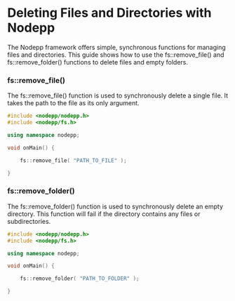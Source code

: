 # Deleting Files and Directories with Nodepp

The Nodepp framework offers simple, synchronous functions for managing files and directories. This guide shows how to use the fs::remove_file() and fs::remove_folder() functions to delete files and empty folders.

### fs::remove_file()

The fs::remove_file() function is used to synchronously delete a single file. It takes the path to the file as its only argument.

```cpp
#include <nodepp/nodepp.h>
#include <nodepp/fs.h>

using namespace nodepp;

void onMain() {

    fs::remove_file( "PATH_TO_FILE" );

}
```

### fs::remove_folder()

The fs::remove_folder() function is used to synchronously delete an empty directory. This function will fail if the directory contains any files or subdirectories.

```cpp
#include <nodepp/nodepp.h>
#include <nodepp/fs.h>

using namespace nodepp;

void onMain() {

    fs::remove_folder( "PATH_TO_FOLDER" );

}
```
